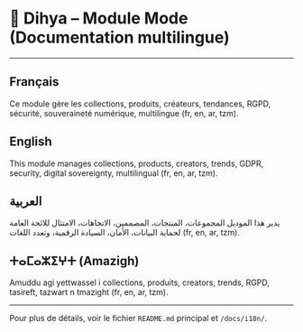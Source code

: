 # 👗 Dihya – Module Mode (Documentation multilingue)

---

## Français
Ce module gère les collections, produits, créateurs, tendances, RGPD, sécurité, souveraineté numérique, multilingue (fr, en, ar, tzm).

## English
This module manages collections, products, creators, trends, GDPR, security, digital sovereignty, multilingual (fr, en, ar, tzm).

## العربية
يدير هذا الموديل المجموعات، المنتجات، المصممين، الاتجاهات، الامتثال للائحة العامة لحماية البيانات، الأمان، السيادة الرقمية، وتعدد اللغات (fr, en, ar, tzm).

## ⵜⴰⵎⴰⵣⵉⵖⵜ (Amazigh)
Amuddu agi yettwassel i collections, produits, creators, trends, RGPD, tasireft, tazwart n tmazight (fr, en, ar, tzm).

---

Pour plus de détails, voir le fichier `README.md` principal et `/docs/i18n/`.
